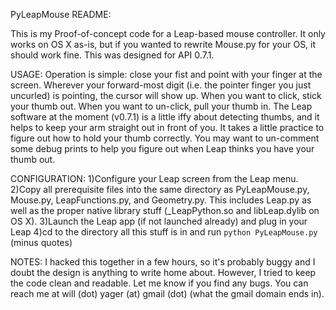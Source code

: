 PyLeapMouse
README:

This is my Proof-of-concept code for a Leap-based mouse controller. It only works on OS X as-is, but if you wanted to rewrite Mouse.py for your OS, it should work fine. This was designed for API 0.7.1.

USAGE:
Operation is simple: close your fist and point with your finger at the screen. Wherever your forward-most digit (i.e. the pointer finger you just uncurled) is pointing, the cursor will show up. When you want to click, stick your thumb out. When you want to un-click, pull your thumb in. The Leap software at the moment (v0.7.1) is a little iffy about detecting thumbs, and it helps to keep your arm straight out in front of you. It takes a little practice to figure out how to hold your thumb correctly. You may want to un-comment some debug prints to help you figure out when Leap thinks you have your thumb out.

CONFIGURATION:
1)Configure your Leap screen from the Leap menu.
2)Copy all prerequisite files into the same directory as PyLeapMouse.py, Mouse.py, LeapFunctions.py, and Geometry.py. This includes Leap.py as well as the proper native library stuff (_LeapPython.so and libLeap.dylib on OS X).
3)Launch the Leap app (if not launched already) and plug in your Leap
4)cd to the directory all this stuff is in and run `python PyLeapMouse.py` (minus quotes)

NOTES:
I hacked this together in a few hours, so it's probably buggy and I doubt the design is anything to write home about. However, I tried to keep the code clean and readable. Let me know if you find any bugs. You can reach me at  will (dot) yager (at) gmail (dot) (what the gmail domain ends in). 